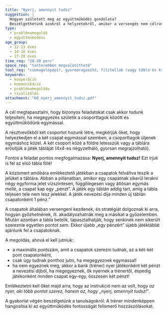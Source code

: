 ```yaml
---
title: "Nyerj, amennyit tudsz"
suggestion: | 
  Hogyan született meg az együttműködés gondolata?
  Beszélgethetünk azokról a helyzetekről, amikor a versengés nem célravezető, és az együttműködés végső soron kedvezőbb. Ugyanakkor vannak olyan helyzetek, amikor létjogosultsága van a versengésnek és az együttműködésnek vannak nem kívánt következményei.
type:
  - problémamegoldó
  - együttműködési
age_group:
  - 12-13 éves
  - 14-16 éves
  - 17-20 éves
time_req: "20-30 perc"
space_req: "tanteremben megvalósítható"
tool_req: "csomagolópapír, gyurmaragasztó, filctollak (vagy tábla és kréták), játékpénz"
keywords: 
  - kooperáció
  - kommunikáció
  - problémamegoldás
  - rivalizálás
attachment: "60_nyerj_amennyit_tudsz.pdf"
---
```


A cél megtapasztalni, hogy bizonyos feladatokat csak akkor tudunk teljesíteni, ha megegyezés születik a csoporttagok között és együttműködünk egymással.

A résztvevőkből két csoportot hozunk létre, megkérjük őket, hogy helyezkedjen el a két csapat egymással szemben, a csoporttagok üljenek egymáshoz közel. A két csoport közé a földre letesszük vagy a táblára erősítjük a játék tábláját (4x4-es négyzetháló, gyorsan megrajzolható).

Fontos a feladat pontos megfogalmazása: **Nyerj, amennyit tudsz!** Ezt írjuk is fel az első tábla fölé!

A közismert amőbára emlékeztető játékban a csapatok felváltva teszik a jelüket a táblára. Abban a pillanatban, amikor egy csapatnak sikerül lerakni négy egyforma jelet vízszintesen, függőlegesen vagy átlósan egymás mellé, a csapat kap egy „pénzt”. A játék egy táblán addig tart, amíg a tábla teljesen tele nem lesz jelekkel. A játék nevezési díja minden új táblán csapatonként 1 pénz.”

A csapatok általában versengeni kezdenek, és stratégiát dolgoznak ki arra, hogyan győzhetnének, ill. akadályozhatnák meg a másikat a győzelemben. Miután azonban a tábla betelik, tapasztalhatják, hogy senkinek nem sikerült szereznie egyetlen pontot sem. Ekkor újabb „egy pénzért” újabb játéktáblát ajánlunk fel a csapatoknak.

A megoldás, ahová el kell jutniuk:

* a maximális pontszám, amit a csapatok szerezni tudnak, az a két-két pont csapatonként,
* csak úgy tudnak ponthoz jutni, ha megegyeznek egymással!
* ha nem egyeznek meg, akkor a bank (tréner) nyer játékonként két pénzt a nevezési díjból, ha megegyeznek, ők nyernek a trénertől, éspedig játékonként minden csapat egy-egy, összesen két pénzt!

Emlékeztetni kell őket majd arra, hogy az instrukció nem az volt, hogy _az nyer, aki több pontot szerez, hanem az, hogy „nyerj, amennyit tudsz!_”.

A gyakorlat végén beszélgetünk a tanulságokról. A tréner mindenképpen hangosítsa ki az együttműködés fontosságát felismerő hozzászólásokat.
  
  
